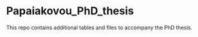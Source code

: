 # Papaiakovou_PhD_thesis
This repo contains additional tables and files to accompany the PhD thesis. 
